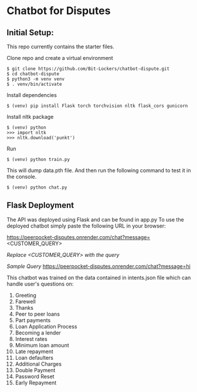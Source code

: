 # Chatbot for Disputes

## Initial Setup:
This repo currently contains the starter files.

Clone repo and create a virtual environment
```
$ git clone https://github.com/Bit-Lockers/chatbot-dispute.git
$ cd chatbot-dispute
$ python3 -m venv venv
$ . venv/bin/activate
```
Install dependencies
```
$ (venv) pip install Flask torch torchvision nltk flask_cors gunicorn
```
Install nltk package
```
$ (venv) python
>>> import nltk
>>> nltk.download('punkt')
```

Run
```
$ (venv) python train.py
```
This will dump data.pth file. And then run
the following command to test it in the console.
```
$ (venv) python chat.py
```

## Flask Deployment
The API was deployed using Flask and can be found in app.py
To use the deployed chatbot simply paste the following URL in your browser:

  https://peerpocket-disputes.onrender.com/chat?message=<CUSTOMER_QUERY>

<i>Replace <CUSTOMER_QUERY> with the query</i>

<em>Sample Query</em>
  https://peerpocket-disputes.onrender.com/chat?message=hi


This chatbot was trained on the data contained in intents.json file which can handle user's questions on:
1. Greeting
2. Farewell
3. Thanks
4. Peer to peer loans
5. Part payments
6. Loan Application Process
7. Becoming a lender
8. Interest rates
9. Minimum loan amount
10. Late repayment
11. Loan defaulters
12. Additional Charges
13. Double Payment
14. Password Reset
15. Early Repayment
